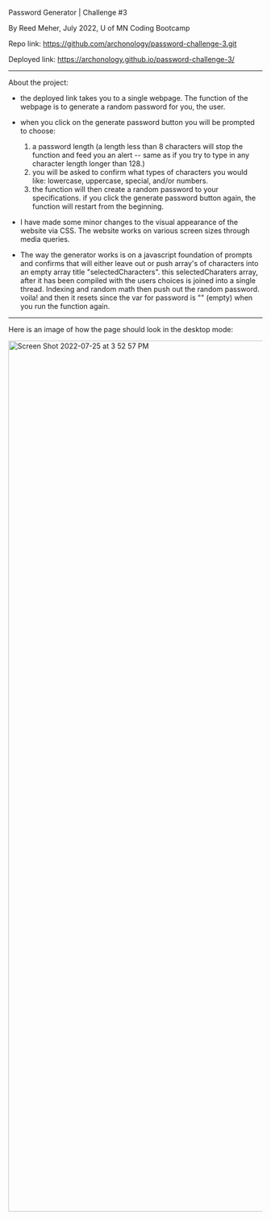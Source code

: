 Password Generator | Challenge #3
    
By Reed Meher, July 2022, U of MN Coding Bootcamp

Repo link: https://github.com/archonology/password-challenge-3.git

Deployed link: https://archonology.github.io/password-challenge-3/

-----------------
About the project:

- the deployed link takes you to a single webpage. The function of the webpage is
to generate a random password for you, the user.

- when you click on the generate password button you will be prompted to choose:
    1. a password length (a length less than 8 characters will stop the function and feed you an alert -- same as if you try to type in any character length longer than 128.)
    2. you will be asked to confirm what types of characters you would like: lowercase, uppercase, special, and/or numbers.
    3. the function will then create a random password to your specifications.  if you click the generate password button again, the function will restart from the beginning.  

- I have made some minor changes to the visual appearance of the website via CSS. The website works on various screen sizes through media queries.

- The way the generator works is on a javascript foundation of prompts and confirms that will either leave out or push array's of characters into an empty array title "selectedCharacters". this selectedCharaters array, after it has been compiled with the users choices is joined into a single thread. Indexing and random math then push out the random password. voila! and then it resets since the var for password is "" (empty) when you run the function again.
----------------
Here is an image of how the page should look in the desktop mode:

<img width="1728" alt="Screen Shot 2022-07-25 at 3 52 57 PM" src="https://user-images.githubusercontent.com/107374664/180878838-d2176002-c013-4144-b56d-e8ac81b71c2b.png">
